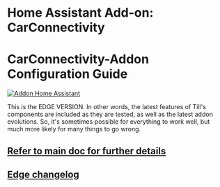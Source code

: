 # Home Assistant Add-on: CarConnectivity

# CarConnectivity-Addon Configuration Guide

[![Addon Home Assistant](https://raw.githubusercontent.com/Pulpyyyy/carconnectivity-addon/refs/heads/main/.github/img/addon-ha.svg)](https://my.home-assistant.io/redirect/supervisor_add_addon_repository/?repository_url=https%3A%2F%2Fgithub.com%2FPulpyyyy%2Fcarconnectivity-addon)

This is the EDGE VERSION. In other words, the latest features of Till's components are included as they are tested, as well as the latest addon evolutions.
So, it's sometimes possible for everything to work well, but much more likely for many things to go wrong.

## [Refer to main doc for further details](https://github.com/Pulpyyyy/carconnectivity-addon/)

## [Edge changelog](https://github.com/Pulpyyyy/carconnectivity-addon/blob/main/carconnectivity-addon-edge/CHANGELOG.md)
